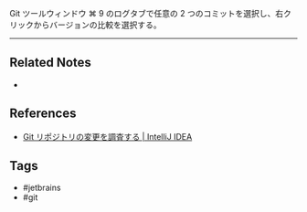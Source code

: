 Git ツールウィンドウ ⌘ 9 のログタブで任意の 2 つのコミットを選択し、右クリックからバージョンの比較を選択する。

----
## Related Notes
- 

## References
- [Git リポジトリの変更を調査する | IntelliJ IDEA](https://pleiades.io/help/idea/investigate-changes.html#compare-versions)

## Tags
- #jetbrains 
- #git 